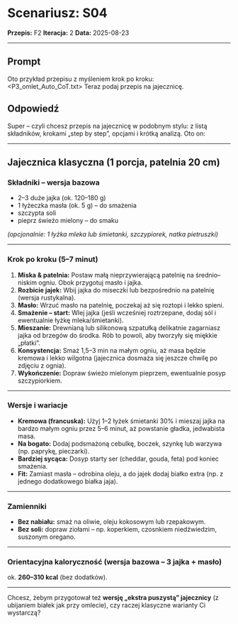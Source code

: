 ﻿# Scenariusz: S04
**Przepis:** F2
**Iteracja:** 2
**Data:** 2025-08-23

---

## Prompt
Oto przykład przepisu z myśleniem krok po kroku: <P3_omlet_Auto_CoT.txt> Teraz podaj przepis na jajecznicę.


## Odpowiedź
Super – czyli chcesz przepis na jajecznicę w podobnym stylu: z listą składników, krokami „step by step”, opcjami i krótką analizą. Oto on:

---

## **Jajecznica klasyczna (1 porcja, patelnia 20 cm)**

### Składniki – wersja bazowa

* 2–3 duże jajka (ok. 120–180 g)
* 1 łyżeczka masła (ok. 5 g) – do smażenia
* szczypta soli
* pieprz świeżo mielony – do smaku

*(opcjonalnie: 1 łyżka mleka lub śmietanki, szczypiorek, natka pietruszki)*

---

### Krok po kroku (5–7 minut)

1. **Miska & patelnia:** Postaw małą nieprzywierającą patelnię na średnio–niskim ogniu. Obok przygotuj masło i jajka.
2. **Rozbicie jajek:** Wbij jajka do miseczki lub bezpośrednio na patelnię (wersja rustykalna).
3. **Masło:** Wrzuć masło na patelnię, poczekaj aż się roztopi i lekko spieni.
4. **Smażenie – start:** Wlej jajka (jeśli wcześniej roztrzepane, dodaj sól i ewentualnie łyżkę mleka/śmietanki).
5. **Mieszanie:** Drewnianą lub silikonową szpatułką delikatnie zagarniasz jajka od brzegów do środka. Rób to powoli, aby tworzyły się miękkie „płatki”.
6. **Konsystencja:** Smaż 1,5–3 min na małym ogniu, aż masa będzie kremowa i lekko wilgotna (jajecznica dosmaża się jeszcze chwilę po zdjęciu z ognia).
7. **Wykończenie:** Dopraw świeżo mielonym pieprzem, ewentualnie posyp szczypiorkiem.

---

### Wersje i wariacje

* **Kremowa (francuska):** Użyj 1–2 łyżek śmietanki 30% i mieszaj jajka na bardzo małym ogniu przez 5–6 minut, aż powstanie gładka, jedwabista masa.
* **Na bogato:** Dodaj podsmażoną cebulkę, boczek, szynkę lub warzywa (np. paprykę, pieczarki).
* **Bardziej sycąca:** Dosyp starty ser (cheddar, gouda, feta) pod koniec smażenia.
* **Fit:** Zamiast masła – odrobina oleju, a do jajek dodaj białko extra (np. z jednego dodatkowego białka jaja).

---

### Zamienniki

* **Bez nabiału:** smaż na oliwie, oleju kokosowym lub rzepakowym.
* **Bez soli:** dopraw ziołami – np. koperkiem, czosnkiem niedźwiedzim, suszonym oregano.

---

### Orientacyjna kaloryczność (wersja bazowa – 3 jajka + masło)

ok. **260–310 kcal** (bez dodatków).

---

Chcesz, żebym przygotował też **wersję „ekstra puszystą” jajecznicy** (z ubijaniem białek jak przy omlecie), czy raczej klasyczne warianty Ci wystarczą?
